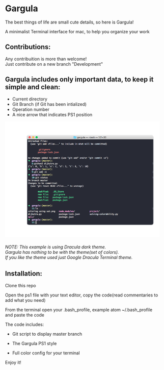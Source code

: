 # Gargula

The best things of life are small cute details, so here is Gargula!

A minimalist Terminal interface for mac, to help you organize your work

<h2>Contributions:</h2>

Any contribuition is more than welcome! <br> 
Just contribute on a new branch "Development"


<h2>Gargula includes only important data, to keep it simple and clean:</h2>

- Current directory
- Git Branch (if Git has been intialized)
- Operation number
- A nice arrow that indicates PS1 position

![](gargula1.png) 

<h6> NOTE:
This example is using Dracula dark theme. <br> 
Gargula has nothing to be with the theme(set of colors). <br> 
If you like the theme used just Google Dracula Terminal theme. </h6>


<h2>Installation: </h2>

Clone this repo  

Open the ps1 file with your text editor, copy the code(read commentaries to add what you need)

From the terminal open your .bash_profile, example atom ~/.bash_profile and paste the code 

The code includes: 

- Git script to display master branch

- The Gargula PS1 style

- Full color config for your terminal

Enjoy it!
